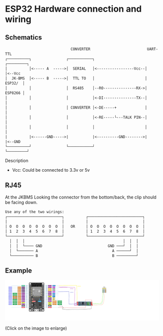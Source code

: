 # ESP32 Hardware connection and wiring


## Schematics

```
                              CONVERTER                          UART-TTL
┌──────────┐                ┌───────────┐                       ┌─────────┐
│          │<----- A  ----->│  SERIAL   │<-----------------Vcc--│         │<--Vcc
│  JK-BMS  │<----- B  ----->│  TTL TO   │                       │ ESP32/  │
│          │                │  RS485    │--RO---------------RX->│ ESP8266 │
│          │                │           │<-DI---------------TX--│         │
│          │                │ CONVERTER │<-DE-----+             │         │
│          │                │           │<-RE-----└---TALK PIN--│         │
│          │                │           │                       │         │
|          |<------GND----->|           |<----------GND-------->|         |<--GND
└──────────┘                └───────────┘                       └─────────┘

```
Description
- Vcc: Could be connected to 3.3v or 5v 


## RJ45

At the JKBMS Looking the connector from the bottom/back, the clip should be facing down.

```
Use any of the two wirings:
┌─────────────────────────┐          ┌─────────────────────────┐
│                         │          │                         │
│ O  O  O  O  O  O  O  O  │   OR     │ O  O  O  O  O  O  O  O  │
│ 1  2  3  4  5  6  7  8  │          │ 1  2  3  4  5  6  7  8  │
└─────────────────────────┘          └─────────────────────────┘
  │  │  │                                             │  │  │   
  │  │  └──── GND                              GND ───┘  │  │   
  │  └─────── A                                  A ──────┘  │   
  └────────── B                                  B ─────────┘   
```

## Example

![image](./images/ESP32-Schematics.png)

(Click on the image to enlarge)